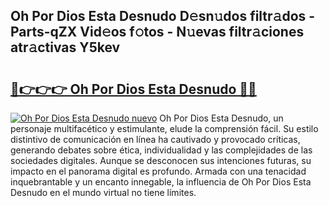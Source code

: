## Oh Por Dios Esta Desnudo D𝚎sn𝚞dos filtr𝚊dos - Parts-qZX Vid𝚎os f𝚘tos - N𝚞evas filtr𝚊ciones atr𝚊ctivas Y5kev

# <h2><a href="http://mbc11t.tromn.icu/?c=Oh+Por+Dios+Esta+Desnudo">🔗👉👉👉 Oh Por Dios Esta Desnudo 🔗🔗</a></h2>

[![Oh Por Dios Esta Desnudo nuevo](https://i.imgur.com/pEAQMta.gif)](http://mbc11t.tromn.icu/?c=Oh+Por+Dios+Esta+Desnudo)
Oh Por Dios Esta Desnudo, un personaje multifacético y estimulante, elude la comprensión fácil. Su estilo distintivo de comunicación en línea ha cautivado y provocado críticas, generando debates sobre ética, individualidad y las complejidades de las sociedades digitales. Aunque se desconocen sus intenciones futuras, su impacto en el panorama digital es profundo. Armada con una tenacidad inquebrantable y un encanto innegable, la influencia de Oh Por Dios Esta Desnudo en el mundo virtual no tiene límites.
